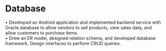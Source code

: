 # Database
• Developed an Android application and implemented backend service with Oracle database to allow vendors to sell products, view sales data, and allow customers to purchase items.</br>
• Drew an ER model, designed relation schema, and developed database framework. Design interfaces to perform CRUD queries.
